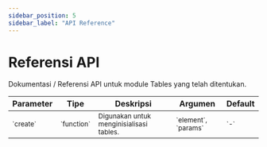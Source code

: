 ```yaml
---
sidebar_position: 5
sidebar_label: "API Reference"
---
```


# Referensi API

Dokumentasi / Referensi API untuk module Tables yang telah ditentukan.

<table>
  <thead>
    <tr>
      <th>Parameter</th>
      <th>Tipe</th>
      <th>Deskripsi</th>
      <th>Argumen</th>
      <th>Default</th>
    </tr>
  </thead>
  <tbody>
    <tr>
      <td><small>`create`</small></td>
      <td><small>`function`</small></td>
      <td><small>Digunakan untuk menginisialisasi tables.</small></td>
      <td><small>`element`, `params`</small></td>
      <td><small>`-`</small></td>
    </tr>
  </tbody>
</table>
